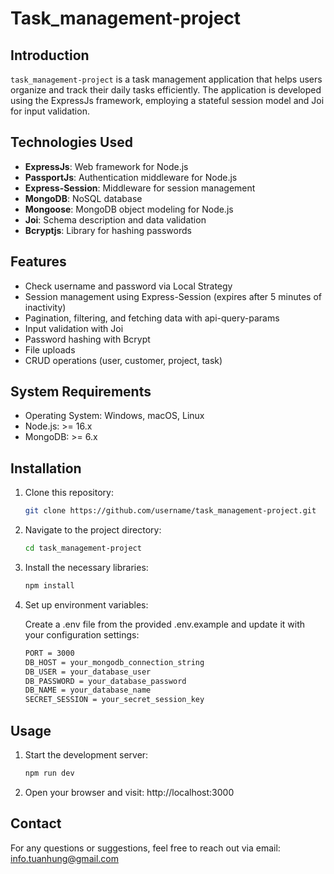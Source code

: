 # Task_management-project

## Introduction

   `task_management-project` is a task management application that helps users organize and track their daily tasks efficiently. The application is developed         using the ExpressJs framework, employing a stateful session model and Joi for input validation.

## Technologies Used

- **ExpressJs**: Web framework for Node.js
- **PassportJs**: Authentication middleware for Node.js
- **Express-Session**: Middleware for session management
- **MongoDB**: NoSQL database
- **Mongoose**: MongoDB object modeling for Node.js
- **Joi**: Schema description and data validation
- **Bcryptjs**: Library for hashing passwords

## Features

- Check username and password via Local Strategy
- Session management using Express-Session (expires after 5 minutes of inactivity)
- Pagination, filtering, and fetching data with api-query-params
- Input validation with Joi
- Password hashing with Bcrypt
- File uploads
- CRUD operations (user, customer, project, task)

## System Requirements

- Operating System: Windows, macOS, Linux
- Node.js: >= 16.x
- MongoDB: >= 6.x

## Installation

1. Clone this repository:
   ```sh
   git clone https://github.com/username/task_management-project.git
   ```
2. Navigate to the project directory:
   ```sh
   cd task_management-project
   ```
4. Install the necessary libraries:
   ```sh
   npm install
   ```
5. Set up environment variables:

    Create a .env file from the provided .env.example and update it with your configuration settings:
   ```sh
   PORT = 3000
   DB_HOST = your_mongodb_connection_string
   DB_USER = your_database_user
   DB_PASSWORD = your_database_password
   DB_NAME = your_database_name
   SECRET_SESSION = your_secret_session_key
   ```

## Usage
   
 1. Start the development server:
 
    ```sh
    npm run dev
    ```
 2. Open your browser and visit:
    http://localhost:3000
   
 ## Contact
 
   For any questions or suggestions, feel free to reach out via email: info.tuanhung@gmail.com
